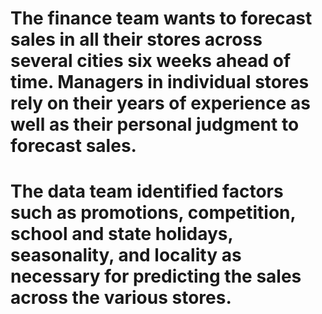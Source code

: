 # The finance team wants to forecast sales in all their stores across several cities six weeks ahead of time. Managers in individual stores rely on their years of experience as well as their personal judgment to forecast sales.

# The data team identified factors such as promotions, competition, school and state holidays, seasonality, and locality as necessary for predicting the sales across the various stores.